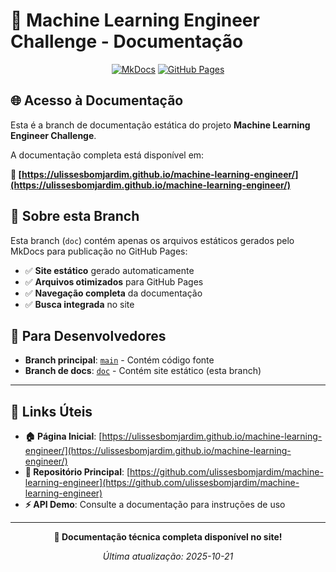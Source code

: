 # 📖 Machine Learning Engineer Challenge - Documentação

<div align="center">

[![MkDocs](https://img.shields.io/badge/docs-MkDocs-blue.svg)](https://ulissesbomjardim.github.io/machine-learning-engineer/)
[![GitHub Pages](https://img.shields.io/badge/deployed%20on-GitHub%20Pages-green.svg)](https://ulissesbomjardim.github.io/machine-learning-engineer/)

</div>

## 🌐 Acesso à Documentação

Esta é a branch de documentação estática do projeto **Machine Learning Engineer Challenge**.

A documentação completa está disponível em:

**🚀 [https://ulissesbomjardim.github.io/machine-learning-engineer/](https://ulissesbomjardim.github.io/machine-learning-engineer/)**

## 📂 Sobre esta Branch

Esta branch (`doc`) contém apenas os arquivos estáticos gerados pelo MkDocs para publicação no GitHub Pages:

- ✅ **Site estático** gerado automaticamente
- ✅ **Arquivos otimizados** para GitHub Pages  
- ✅ **Navegação completa** da documentação
- ✅ **Busca integrada** no site

## 🔄 Para Desenvolvedores

- **Branch principal**: [`main`](https://github.com/ulissesbomjardim/machine-learning-engineer/tree/main) - Contém código fonte
- **Branch de docs**: [`doc`](https://github.com/ulissesbomjardim/machine-learning-engineer/tree/doc) - Contém site estático (esta branch)

---

## 🔗 Links Úteis

- **🏠 Página Inicial**: [https://ulissesbomjardim.github.io/machine-learning-engineer/](https://ulissesbomjardim.github.io/machine-learning-engineer/)
- **📂 Repositório Principal**: [https://github.com/ulissesbomjardim/machine-learning-engineer](https://github.com/ulissesbomjardim/machine-learning-engineer)
- **⚡ API Demo**: Consulte a documentação para instruções de uso

---

<div align="center">

**📖 Documentação técnica completa disponível no site!**

*Última atualização: 2025-10-21*

</div>